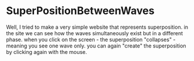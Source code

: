 # SuperPositionBetweenWaves
Well, I tried to make a very simple website that represents superposition. in the site we can see how the waves simultaneously exist but in a different phase. when you click on the screen - the superposition "collapses" - meaning you see one wave only. you can again "create" the superposition by clicking again with the mouse.
